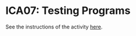# ICA07: Testing Programs
See the instructions of the activity <a href="https://docs.google.com/document/d/1tbVjJoecfeUzwmjNuxUOgGvBrY-RzVt2W6uao_qSl0c/preview" target="_blank">here</a>.
